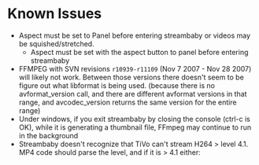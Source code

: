 # Known Issues #
  * Aspect must be set to Panel before entering streambaby or videos may be squished/stretched.
    * Aspect must be set with the aspect button to panel before entering streambaby
  * FFMPEG with SVN revisions `r10939-r11109` (Nov 7 2007 - Nov 28 2007) will likely not work.  Between those versions there doesn't seem to be figure out what libformat is being used. (because there is no avformat\_version call, and there are different avformat versions in that range, and avcodec\_version returns the same version for the entire range)
  * Under windows, if you exit streambaby by closing the console (ctrl-c is OK), while it is generating a thumbnail file, FFmpeg may continue to run in the background
  * Streambaby doesn't recognize that TiVo can't stream H264 > level 4.1.  MP4 code should parse the level, and if it is > 4.1 either: